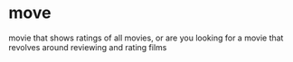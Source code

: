 # move
movie that shows ratings of all movies, or are you looking for a movie that revolves around reviewing and rating films
